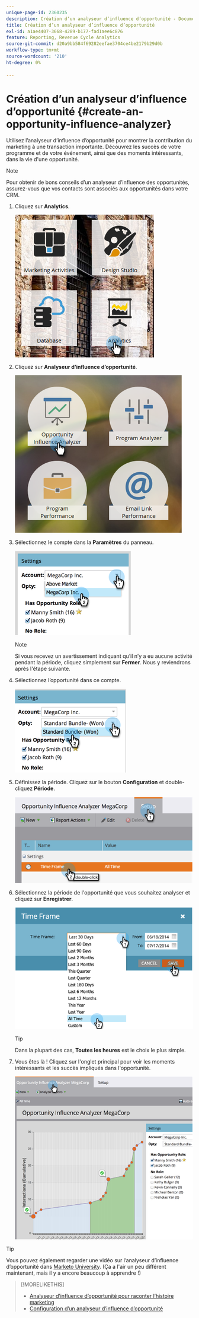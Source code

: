 ```yaml
---
unique-page-id: 2360235
description: Création d’un analyseur d’influence d’opportunité - Documents Marketo - Documentation du produit
title: Création d’un analyseur d’influence d’opportunité
exl-id: a1ae4407-3668-4289-b177-fad1aee6c876
feature: Reporting, Revenue Cycle Analytics
source-git-commit: d20a9bb584f69282eefae3704ce4be2179b29d0b
workflow-type: tm+mt
source-wordcount: '210'
ht-degree: 0%

---
```


# Création d’un analyseur d’influence d’opportunité {#create-an-opportunity-influence-analyzer}

Utilisez l’analyseur d’influence d’opportunité pour montrer la contribution du marketing à une transaction importante. Découvrez les succès de votre programme et de votre événement, ainsi que des moments intéressants, dans la vie d&#39;une opportunité.

>[!NOTE]
>
>Pour obtenir de bons conseils d’un analyseur d’influence des opportunités, assurez-vous que vos contacts sont associés aux opportunités dans votre CRM.

1. Cliquez sur **Analytics**.

   ![](assets/analytics.png)

1. Cliquez sur **Analyseur d’influence d’opportunité**.

   ![](assets/two.png)

1. Sélectionnez le compte dans la **Paramètres** du panneau.

   ![](assets/image2014-9-17-8-3a56-3a32.png)

   >[!NOTE]
   >
   >Si vous recevez un avertissement indiquant qu’il n’y a eu aucune activité pendant la période, cliquez simplement sur **Fermer**. Nous y reviendrons après l&#39;étape suivante.

1. Sélectionnez l’opportunité dans ce compte.

   ![](assets/image2014-9-17-8-3a56-3a48.png)

1. Définissez la période. Cliquez sur le bouton **Configuration** et double-cliquez **Période**.

   ![](assets/image2014-9-17-8-3a57-3a17.png)

1. Sélectionnez la période de l&#39;opportunité que vous souhaitez analyser et cliquez sur **Enregistrer**.

   ![](assets/image2014-9-17-8-3a57-3a27.png)

   >[!TIP]
   >
   >
   >Dans la plupart des cas, **Toutes les heures** est le choix le plus simple.

1. Vous êtes là ! Cliquez sur l&#39;onglet principal pour voir les moments intéressants et les succès impliqués dans l&#39;opportunité.

   ![](assets/image2014-9-17-8-3a57-3a42.png)

>[!TIP]
>
>Vous pouvez également regarder une vidéo sur l’analyseur d’influence d’opportunité dans [Marketo University](https://learn.marketo.com). (Ça a l&#39;air un peu différent maintenant, mais il y a encore beaucoup à apprendre !)

>[!MORELIKETHIS]
>
>* [Analyseur d’influence d’opportunité pour raconter l’histoire marketing](/help/marketo/product-docs/reporting/revenue-cycle-analytics/opportunity-influence-analyzer/tell-the-marketing-story-with-an-opportunity-influence-analyzer.md)
>* [Configuration d’un analyseur d’influence d’opportunité](/help/marketo/product-docs/reporting/revenue-cycle-analytics/opportunity-influence-analyzer/configure-an-opportunity-influence-analyzer.md)
